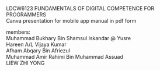 LDCW6123 FUNDAMENTALS OF DIGITAL COMPETENCE FOR PROGRAMMERS <br />
Canva presentation for mobile app manual in pdf form<br />

members: <br />
Muhammad Bukhary Bin Shamsul Iskandar @ Yusre<br />Hareen A/L Vijaya Kumar<br />Afham Abqary Bin Afriezul<br />Muhammad Amir Rahimi Bin Muhammad Assuad<br />LIEW ZHI YONG
